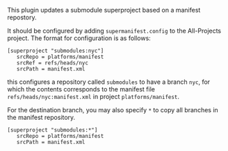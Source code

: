 This plugin updates a submodule superproject based on a manifest repostory.

It should be configured by adding `supermanifest.config` to the
All-Projects project. The format for configuration is as follows:


```
[superproject "submodules:nyc"]
   srcRepo = platforms/manifest
   srcRef = refs/heads/nyc
   srcPath = manifest.xml
```

this configures a repository called `submodules` to have a branch
`nyc`, for which the contents corresponds to the manifest file
`refs/heads/nyc:manifest.xml` in project `platforms/manifest`.

For the destination branch, you may also specify `*` to copy all
branches in the manifest repository.

```
[superproject "submodules:*"]
   srcRepo = platforms/manifest
   srcPath = manifest.xml
```
